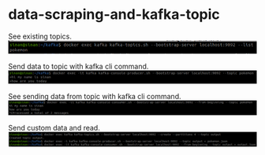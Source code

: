 # data-scraping-and-kafka-topic

See existing topics.
![Alt Text](images/topic-list.png)

Send data to topic with kafka cli command.
![Alt Text](images/producer.png)

See sending data from topic with kafka cli command.
![Alt Text](images/consumer.png)

Send custom data and read.
![Alt Text](images/send-and-read-data.png)
